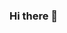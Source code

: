 ### Hi there 👋

<!--
**mahirchow/mahirchow** is a ✨ _special_ ✨ repository because its `README.md` (this file) appears on your GitHub profile.

### How's it going! 👋

- 🔭 I’m currently working on April, an ai chatbot/virtual assistant.
- 📫 How to reach me: mahirchow.io@gmail.com
- ⚡ Fun fact: I co-founded the largest discord community server!
- 🌱 I’m currently learning Tensorflow and Machine Learning

[![My GitHub stats](https://github-readme-stats.vercel.app/api?username=mahirchow&count_private=true&show_icons=true&include_all_commits=true&theme=merko)](https://github.com/mahirchow/)

[![Top Langs](https://github-readme-stats.vercel.app/api/top-langs/?username=mahirchow&layout=compact&theme=merko)](https://github.com/mahirchow/)
